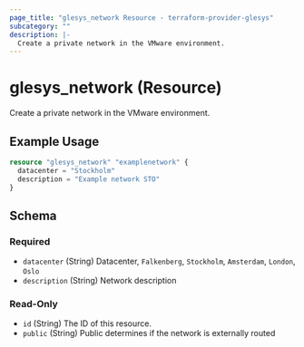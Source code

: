 ```yaml
---
page_title: "glesys_network Resource - terraform-provider-glesys"
subcategory: ""
description: |-
  Create a private network in the VMware environment.
---
```

# glesys_network (Resource)
Create a private network in the VMware environment.
## Example Usage
```terraform
resource "glesys_network" "examplenetwork" {
  datacenter = "Stockholm"
  description = "Example network STO"
}
```
<!-- schema generated by tfplugindocs -->
## Schema

### Required

- `datacenter` (String) Datacenter, `Falkenberg`, `Stockholm`, `Amsterdam`, `London`, `Oslo`
- `description` (String) Network description

### Read-Only

- `id` (String) The ID of this resource.
- `public` (String) Public determines if the network is externally routed

